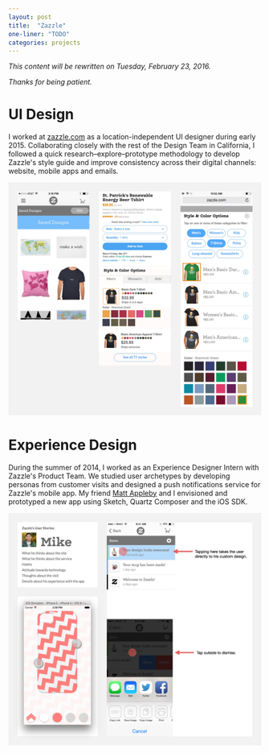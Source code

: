 ```yaml
---
layout: post
title:  "Zazzle"
one-liner: "TODO"
categories: projects
---
```

*This content will be rewritten on Tuesday, February 23, 2016.*

*Thanks for being patient.*

# UI Design
I worked at [zazzle.com](http://www.zazzle.com) as a location-independent UI designer
during early 2015.  Collaborating closely with the rest of the Design Team in California,
I followed a quick research–explore–prototype methodology to develop Zazzle's style guide
and improve consistency across their digital channels: website, mobile apps and emails.

![Three examples of UI redesign proposals that I delivered.](/img/zazzle/zazzle-2015.jpg)


# Experience Design
During the summer of 2014, I worked as an Experience Designer Intern with
Zazzle's Product Team. We studied user archetypes by developing personas from customer
visits and designed a push notifications service for Zazzle's mobile app.
My friend [Matt Appleby](https://www.linkedin.com/in/matthew-appleby-21446269)
and I envisioned and prototyped a new app using Sketch, Quartz Composer and the iOS SDK.

![Some insights gathered from a customer during his visit, details of a user's interaction with the notifications center, and a prototype of the novel app concept running on the iOS simulator.](/img/zazzle/zazzle-2014.jpg)
